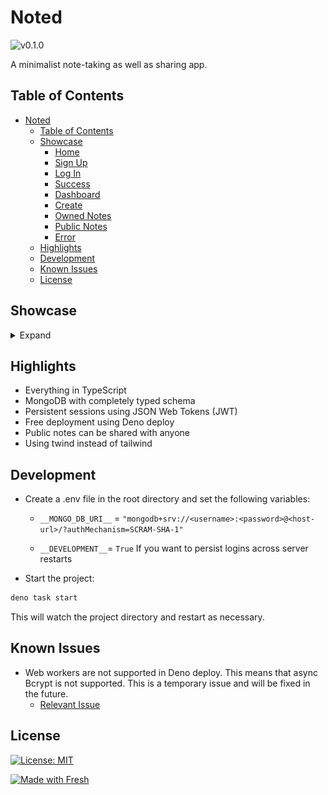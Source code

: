 # Noted

![v0.1.0](https://img.shields.io/badge/version-v0.1.0-green.svg)

A minimalist note-taking as well as sharing app.

## Table of Contents

- [Noted](#noted)
  - [Table of Contents](#table-of-contents)
  - [Showcase](#showcase)
    - [Home](#home)
    - [Sign Up](#sign-up)
    - [Log In](#log-in)
    - [Success](#success)
    - [Dashboard](#dashboard)
    - [Create](#create)
    - [Owned Notes](#owned-notes)
    - [Public Notes](#public-notes)
    - [Error](#error)
  - [Highlights](#highlights)
  - [Development](#development)
  - [Known Issues](#known-issues)
  - [License](#license)

## Showcase

<details>
  <summary>
  Expand
  </summary>

### Home

  ![Home](.github/images/home.png)

### Sign Up

  ![Home](.github/images/signup.png)

### Log In

  ![Login](.github/images/login.png)

### Success
  
  ![Success](.github/images/success.png)

### Dashboard
  
  ![Dashboard](.github/images/dashboard.png)

### Create

  ![Create](.github/images/create.png)

### Owned Notes

  ![Owned Notes](.github/images/ownedNote.png)

### Public Notes
  
  ![Public Notes](.github/images/publicNote.png)
  
### Error

  ![Error](.github/images/error.png)
</details>

## Highlights

- Everything in TypeScript
- MongoDB with completely typed schema
- Persistent sessions using JSON Web Tokens (JWT)
- Free deployment using Deno deploy
- Public notes can be shared with anyone
- Using twind instead of tailwind

## Development

- Create a .env file in the root directory and set the following variables:
  - `__MONGO_DB_URI__` = `"mongodb+srv://<username>:<password>@<host-url>/?authMechanism=SCRAM-SHA-1"`

  - ` __DEVELOPMENT__ `= `True` If you want to persist logins across server restarts

- Start the project:

```bash
deno task start
```

This will watch the project directory and restart as necessary.

## Known Issues

- Web workers are not supported in Deno deploy. This means that async Bcrypt is not supported. This is a temporary issue and will be fixed in the future.
  - [Relevant Issue](https://github.com/JamesBroadberry/deno-bcrypt/issues/26)

## License

[![License: MIT](https://img.shields.io/badge/License-MIT-yellow.svg)](https://opensource.org/licenses/MIT)

[![Made with Fresh](https://fresh.deno.dev/fresh-badge-dark.svg)](https://fresh.deno.dev)
